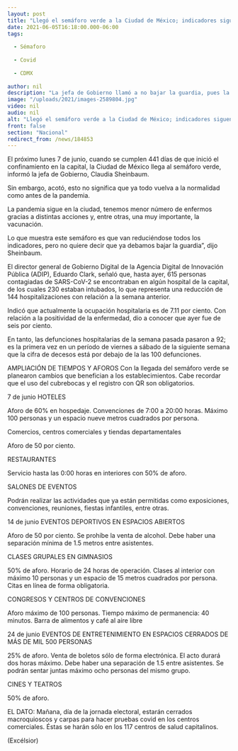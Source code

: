 ```yaml
---
layout: post
title: "Llegó el semáforo verde a la Ciudad de México; indicadores siguen bajando"
date: 2021-06-05T16:18:00.000-06:00
tags:
  
  - Sémaforo
  
  - Covid
  
  - CDMX
  
author: nil
description: "La jefa de Gobierno llamó a no bajar la guardia, pues la pandemia por covid se mantiene"
image: "/uploads/2021/images-2589804.jpg"
video: nil
audio: nil
alt: "Llegó el semáforo verde a la Ciudad de México; indicadores siguen bajando"
front: false
section: "Nacional"
redirect_from: /news/184853
---
```


El próximo lunes 7 de junio, cuando se cumplen 441 días de que inició el confinamiento en la capital, la Ciudad de México llega al semáforo verde, informó la jefa de Gobierno, Claudia Sheinbaum.

Sin embargo, acotó, esto no significa que ya todo vuelva a la normalidad como antes de la pandemia.

La pandemia sigue en la ciudad, tenemos menor número de enfermos gracias a distintas acciones y, entre otras, una muy importante, la vacunación.

Lo que muestra este semáforo es que van reduciéndose todos los indicadores, pero no quiere decir que ya debamos bajar la guardia”, dijo Sheinbaum.

El director general de Gobierno Digital de la Agencia Digital de Innovación Pública (ADIP), Eduardo Clark, señaló que, hasta ayer, 615 personas contagiadas de SARS-CoV-2 se encontraban en algún hospital de la capital, de los cuales 230 estaban intubados, lo que representa una reducción de 144 hospitalizaciones con relación a la semana anterior.

Indicó que actualmente la ocupación hospitalaria es de 7.11 por ciento. Con relación a la positividad de la enfermedad, dio a conocer que ayer fue de seis por ciento.

En tanto, las defunciones hospitalarias de la semana pasada pasaron a 92; es la primera vez en un período de viernes a sábado de la siguiente semana que la cifra de decesos está por debajo de la las 100 defunciones.

 

AMPLIACIÓN DE TIEMPOS Y AFOROS
Con la llegada del semáforo verde se planearon cambios que benefician a los establecimientos. Cabe recordar que el uso del cubrebocas y el registro con QR son obligatorios.

 
7 de junio
HOTELES

Aforo de 60% en hospedaje.
Convenciones de 7:00 a 20:00 horas.
Máximo 100 personas y un espacio nueve metros cuadrados por persona.
 

Comercios, centros comerciales y tiendas departamentales

Aforo de 50 por ciento.
 

RESTAURANTES

Servicio hasta las 0:00 horas en interiores con 50% de aforo.
 

SALONES DE EVENTOS

Podrán realizar las actividades que ya están permitidas como exposiciones, convenciones, reuniones, fiestas infantiles, entre otras.
 

14 de junio
EVENTOS DEPORTIVOS EN ESPACIOS ABIERTOS

Aforo de 50 por ciento.
Se prohíbe la venta de alcohol.
Debe haber una separación mínima de 1.5 metros entre asistentes.
 

CLASES GRUPALES EN GIMNASIOS

50% de aforo.
Horario de 24 horas de operación.
Clases al interior con máximo 10 personas y un espacio de 15 metros cuadrados por persona.
Citas en línea de forma obligatoria.
 

CONGRESOS Y CENTROS DE CONVENCIONES

Aforo máximo de 100 personas.
Tiempo máximo de permanencia: 40 minutos.
Barra de alimentos y café al aire libre
 

24 de junio
EVENTOS DE ENTRETENIMIENTO EN ESPACIOS CERRADOS DE MÁS DE MIL 500 PERSONAS

 

25% de aforo.
Venta de boletos sólo de forma electrónica.
El acto durará dos horas máximo.
Debe haber una separación de 1.5 entre asistentes.
Se podrán sentar juntas máximo ocho personas del mismo grupo.
 

CINES Y TEATROS

50% de aforo.
 

EL DATO: Mañana, día de la jornada electoral, estarán cerrados macroquioscos y carpas para hacer pruebas covid en los centros comerciales. Éstas se harán sólo en los 117 centros de salud capitalinos.

(Excélsior)